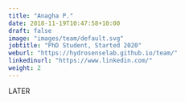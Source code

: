 ```yaml
---
title: "Anagha P."
date: 2018-11-19T10:47:58+10:00
draft: false
image: "images/team/default.svg"
jobtitle: "PhD Student, Started 2020"
weburl: "https://hydrosenselab.github.io/team/"
linkedinurl: "https://www.linkedin.com/"
weight: 2
---
```


LATER
